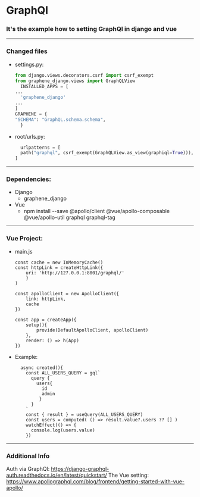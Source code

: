 # GraphQl

### It's the example how to setting GraphQl in django and vue




___
### Changed files 
* settings.py:
  ```python
  from django.views.decorators.csrf import csrf_exempt
  from graphene_django.views import GraphQLView
    INSTALLED_APPS = [
  ...
    'graphene_django'
  ...
  ]
  GRAPHENE = {
  "SCHEMA": "GraphQL.schema.schema",
    }
  ```
* root/urls.py:
  ```python
    urlpatterns = [
    path("graphql", csrf_exempt(GraphQLView.as_view(graphiql=True))),
  ]
  ```

--- 
### Dependencies:
* Django
    * graphene_django 
* Vue
  * npm install --save @apollo/client @vue/apollo-composable @vue/apollo-util graphql graphql-tag
  


---
### Vue Project:
* main.js
  ```vue
  const cache = new InMemoryCache()
  const httpLink = createHttpLink({
      uri: 'http://127.0.0.1:8001/graphql/'
      }
  )
  
  const apolloClient = new ApolloClient({
      link: httpLink,
      cache
  })
  
  const app = createApp({
      setup(){
          provide(DefaultApolloClient, apolloClient)
      },
      render: () => h(App)
  })
  ```
* Example:
  ```vue
    async created(){
      const ALL_USERS_QUERY = gql`
        query {
          users{
            id
            admin
           }
        }
      `
      const { result } = useQuery(ALL_USERS_QUERY)
      const users = computed( () => result.value?.users ?? [] )
      watchEffect(() => {
        console.log(users.value)
      })
  ```
---
### Additional Info
Auth via GraphQl: https://django-graphql-auth.readthedocs.io/en/latest/quickstart/
The Vue setting: https://www.apollographql.com/blog/frontend/getting-started-with-vue-apollo/



